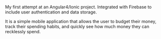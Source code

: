My first attempt at an Angular4/Ionic project. Integrated with Firebase to include user authentication and data storage.

It is a simple mobile application that allows the user to budget their money, track their spending habits, and quickly see how much money they can recklessly spend.
